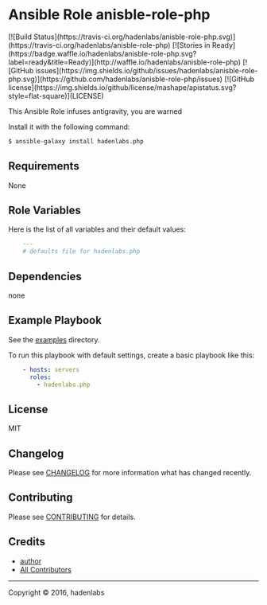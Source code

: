 # Ansible Role anisble-role-php

<span class="badges" align="center">
[![Build Status](https://travis-ci.org/hadenlabs/anisble-role-php.svg)](https://travis-ci.org/hadenlabs/anisble-role-php)
[![Stories in Ready](https://badge.waffle.io/hadenlabs/anisble-role-php.svg?label=ready&title=Ready)](http://waffle.io/hadenlabs/anisble-role-php)
[![GitHub issues](https://img.shields.io/github/issues/hadenlabs/anisble-role-php.svg)](https://github.com/hadenlabs/anisble-role-php/issues)
[![GitHub license](https://img.shields.io/github/license/mashape/apistatus.svg?style=flat-square)](LICENSE)
</span>


This Ansible Role infuses antigravity, you are warned

Install it with the following command:

```bash
$ ansible-galaxy install hadenlabs.php

```
Requirements
------------

None



## Role Variables

Here is the list of all variables and their default values:

```yaml
    ---
    # defaults file for hadenlabs.php
```


## Dependencies

none

## Example Playbook

See the [examples](./examples/) directory.

To run this playbook with default settings, create a basic playbook like this:

```yaml
    - hosts: servers
      roles:
        - hadenlabs.php
```


## License

MIT

## Changelog

Please see [CHANGELOG](CHANGELOG.md) for more information what has changed recently.

## Contributing

Please see [CONTRIBUTING](CONTRIBUTING.md) for details.

## Credits

- [author][link-author]
- [All Contributors][link-contributors]


---
Copyright © 2016, hadenlabs

<!-- Other -->

[link-author]: https://github.com/luismayta
[link-contributors]: contributors